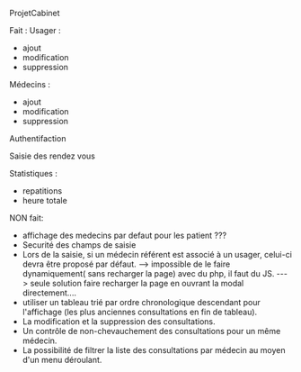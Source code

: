 ProjetCabinet

Fait :
Usager :
- ajout
- modification
- suppression

Médecins :
- ajout
- modification
- suppression

Authentifaction


Saisie des rendez vous 


Statistiques :
- repatitions
- heure totale


NON fait:
 - affichage des medecins par defaut pour les patient ???
 - Securité des champs de saisie 
 - Lors de la saisie, si un médecin référent est associé à un usager, celui-ci devra être proposé par défaut.
 --> impossible de le faire dynamiquement( sans recharger la page)  avec du php, il faut du JS.
 ---> seule solution faire recharger la page en ouvrant la modal directement....
- utiliser un tableau trié par ordre chronologique descendant pour l'affichage (les plus anciennes consultations en fin de tableau).
 - La modification et la suppression des consultations.
 - Un contrôle de non-chevauchement des consultations pour un même médecin.
 - La possibilité de filtrer la liste des consultations par médecin au moyen d'un menu déroulant.
